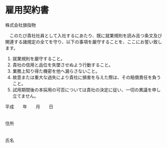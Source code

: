 # 雇用契約書

株式会社旗指物

　このたび貴社社員として入社するにあたり、既に就業規則を読み且つ条文及び関連する諸規定の全てを守り、以下の事項を厳守することを、ここにお誓い致します。

1. 就業規則を厳守すること。
1. 貴社の信用と品位を失墜させぬよう行動すること。
1. 業務上知り得た機密を他へ漏らさないこと。
1. 故意または重大な過失により貴社に損害を与えた際は、その賠償責任を負うこと。
1. 試用期間後の本採用の可否については貴社の決定に従い、一切の異議を申し立てません。

平成　　年　　月　　日


　　　　　　　　　　　　　　　　　　　　　　　　　　　　　　　　　　　　　　　　　　住所　


　　　　　　　　　　　　　　　　　　　　　　　　　　　　　　　　　　　　　　　　　　氏名　　
